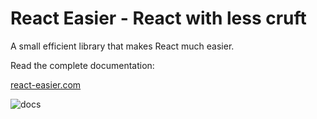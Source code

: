 # React Easier - React with less cruft

A small efficient library that makes React much easier.

Read the complete documentation:

 [react-easier.com](https://react-easier.com)

![docs](https://react-easier.com/screenshot.png)